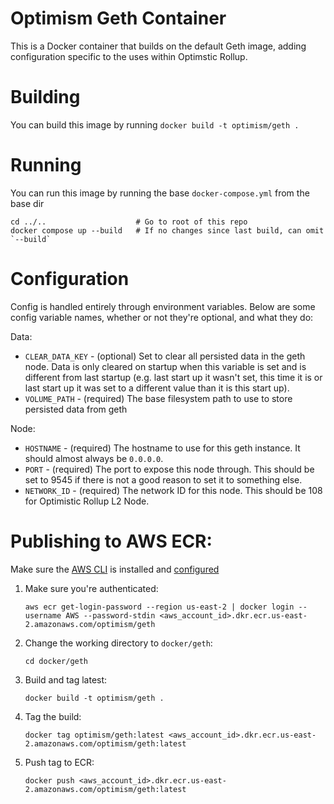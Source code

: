 # Optimism Geth Container
This is a Docker container that builds on the default Geth image, adding configuration specific to the uses within Optimstic Rollup.

# Building
You can build this image by running
`docker build -t optimism/geth .`

# Running
You can run this image by running the base `docker-compose.yml` from the base dir
```
cd ../..                    # Go to root of this repo
docker compose up --build   # If no changes since last build, can omit `--build`
```

# Configuration
Config is handled entirely through environment variables. Below are some config variable names, whether or not they're optional, and what they do:

Data:
* `CLEAR_DATA_KEY` - (optional) Set to clear all persisted data in the geth node. Data is only cleared on startup when this variable is set and is different from last startup (e.g. last start up it wasn't set, this time it is or last start up it was set to a different value than it is this start up).
* `VOLUME_PATH` - (required) The base filesystem path to use to store persisted data from geth

Node:
* `HOSTNAME` - (required) The hostname to use for this geth instance. It should almost always be `0.0.0.0`.
* `PORT` - (required) The port to expose this node through. This should be set to 9545 if there is not a good reason to set it to something else.
* `NETWORK_ID` - (required) The network ID for this node. This should be 108 for Optimistic Rollup L2 Node.

# Publishing to AWS ECR:
Make sure the [AWS CLI](https://docs.aws.amazon.com/cli/latest/userguide/cli-chap-install.html) is installed and [configured](https://docs.aws.amazon.com/cli/latest/userguide/cli-chap-configure.html#cli-quick-configuration)

1. Make sure you're authenticated: 
    ```
    aws ecr get-login-password --region us-east-2 | docker login --username AWS --password-stdin <aws_account_id>.dkr.ecr.us-east-2.amazonaws.com/optimism/geth
    ```
2. Change the working directory to `docker/geth`:
    ```
    cd docker/geth
    ``` 
3. Build and tag latest: 
    ```
    docker build -t optimism/geth .
    ```
4. Tag the build: 
    ```
    docker tag optimism/geth:latest <aws_account_id>.dkr.ecr.us-east-2.amazonaws.com/optimism/geth:latest
    ```
5. Push tag to ECR:
    ```
    docker push <aws_account_id>.dkr.ecr.us-east-2.amazonaws.com/optimism/geth:latest
    ``` 
